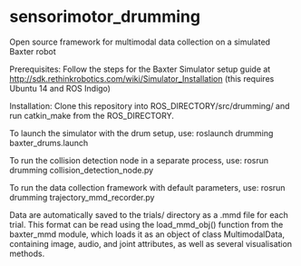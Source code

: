 # sensorimotor_drumming
Open source framework for multimodal data collection on a simulated Baxter robot

Prerequisites:
Follow the steps for the Baxter Simulator setup guide at http://sdk.rethinkrobotics.com/wiki/Simulator_Installation
(this requires Ubuntu 14 and ROS Indigo)

Installation:
Clone this repository into ROS_DIRECTORY/src/drumming/
and run catkin_make from the ROS_DIRECTORY. 

To launch the simulator with the drum setup, use:
roslaunch drumming baxter_drums.launch

To run the collision detection node in a separate process, use:
rosrun drumming collision_detection_node.py

To run the data collection framework with default parameters, use:
rosrun drumming trajectory_mmd_recorder.py

Data are automatically saved to the trials/ directory as a .mmd file for each trial. This format can be read using the load_mmd_obj() function from the baxter_mmd module, which loads it as an object of class MultimodalData, containing image, audio, and joint attributes, as well as several visualisation methods. 
